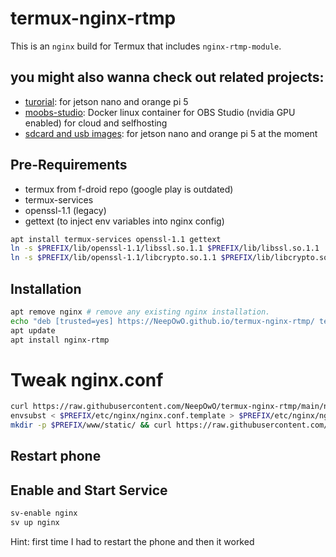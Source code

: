 # termux-nginx-rtmp

This is an `nginx` build for Termux that includes `nginx-rtmp-module`.

## you might also wanna check out related projects:
+ [turorial](https://github.com/moo-the-cow/streaming-tutorial): for jetson nano and orange pi 5
+ [moobs-studio](https://github.com/moo-the-cow/moobs-studio): Docker linux container for OBS Studio (nvidia GPU enabled) for cloud and selfhosting
+ [sdcard and usb images](https://github.com/moo-the-cow/Streaming-Images): for jetson nano and orange pi 5 at the moment

## Pre-Requirements
+ termux from f-droid repo (google play is outdated)
+ termux-services
+ openssl-1.1 (legacy)
+ gettext (to inject env variables into nginx config)
```sh
apt install termux-services openssl-1.1 gettext
ln -s $PREFIX/lib/openssl-1.1/libssl.so.1.1 $PREFIX/lib/libssl.so.1.1
ln -s $PREFIX/lib/openssl-1.1/libcrypto.so.1.1 $PREFIX/lib/libcrypto.so.1.1
```

## Installation

```sh
apt remove nginx # remove any existing nginx installation.
echo "deb [trusted=yes] https://NeepOwO.github.io/termux-nginx-rtmp/ termux extras" > $PREFIX/etc/apt/sources.list.d/nginx-rtmp.list
apt update
apt install nginx-rtmp
```

# Tweak nginx.conf
```sh
curl https://raw.githubusercontent.com/NeepOwO/termux-nginx-rtmp/main/nginx-custom.conf > $PREFIX/etc/nginx/nginx.conf.template
envsubst < $PREFIX/etc/nginx/nginx.conf.template > $PREFIX/etc/nginx/nginx.conf
mkdir -p $PREFIX/www/static/ && curl https://raw.githubusercontent.com/NeepOwO/termux-nginx-rtmp/main/stat.xsl > $PREFIX/www/static/stat.xsl
```
## Restart phone

## Enable and Start Service
```sh
sv-enable nginx
sv up nginx
```
Hint: first time I had to restart the phone and then it worked
